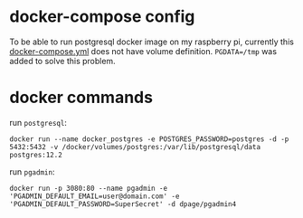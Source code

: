 # docker-compose config

To be able to run postgresql docker image on my raspberry pi, currently this [docker-compose.yml](./docker-compose.yml) 
does not have volume definition. `PGDATA=/tmp` was added to solve this problem.  

# docker commands

run `postgresql`:
```
docker run --name docker_postgres -e POSTGRES_PASSWORD=postgres -d -p 5432:5432 -v /docker/volumes/postgres:/var/lib/postgresql/data postgres:12.2
```

run `pgadmin`:
```
docker run -p 3080:80 --name pgadmin -e 'PGADMIN_DEFAULT_EMAIL=user@domain.com' -e 'PGADMIN_DEFAULT_PASSWORD=SuperSecret' -d dpage/pgadmin4
```